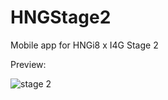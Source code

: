 # HNGStage2
Mobile app for HNGi8 x I4G Stage 2



Preview: 

![stage 2](https://user-images.githubusercontent.com/72460215/130167118-727ae7da-aeb1-49d4-9fe9-26ae70224c22.gif)

